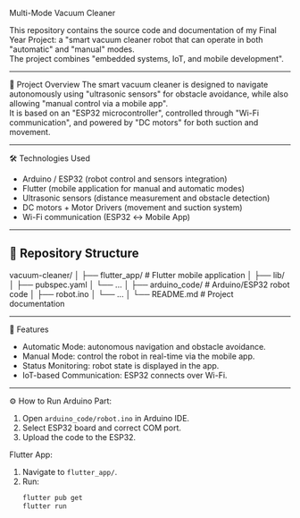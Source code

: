 Multi-Mode Vacuum Cleaner

This repository contains the source code and documentation of my Final Year Project: a "smart vacuum cleaner robot that can operate in both "automatic" and "manual" modes.  
The project combines "embedded systems, IoT, and mobile development".

---

🚀 Project Overview
The smart vacuum cleaner is designed to navigate autonomously using "ultrasonic sensors" for obstacle avoidance, while also allowing "manual control via a mobile app".  
It is based on an "ESP32 microcontroller", controlled through "Wi-Fi communication", and powered by "DC motors" for both suction and movement.

---

🛠️ Technologies Used
- Arduino / ESP32 (robot control and sensors integration)  
- Flutter (mobile application for manual and automatic modes)  
- Ultrasonic sensors (distance measurement and obstacle detection)  
- DC motors + Motor Drivers (movement and suction system)  
- Wi-Fi communication (ESP32 ↔ Mobile App)  

---

## 📂 Repository Structure

vacuum-cleaner/
│
├── flutter_app/ # Flutter mobile application
│ ├── lib/
│ ├── pubspec.yaml
│ └── ...
│
├── arduino_code/ # Arduino/ESP32 robot code
│ ├── robot.ino
│ └── ...
│
└── README.md # Project documentation

---

📱 Features
- Automatic Mode: autonomous navigation and obstacle avoidance.  
- Manual Mode: control the robot in real-time via the mobile app.  
- Status Monitoring: robot state is displayed in the app.  
- IoT-based Communication: ESP32 connects over Wi-Fi.  

---

⚙️ How to Run
 Arduino Part:
1. Open `arduino_code/robot.ino` in Arduino IDE.  
2. Select ESP32 board and correct COM port.  
3. Upload the code to the ESP32.  

Flutter App:
1. Navigate to `flutter_app/`.  
2. Run:
   ```bash
   flutter pub get
   flutter run



